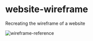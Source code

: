 # website-wireframe
Recreating the wireframe of a website

![wireframe-reference](https://user-images.githubusercontent.com/80297497/164990843-14fe2e8a-86af-4720-a329-ee5d6bd230ea.PNG)

